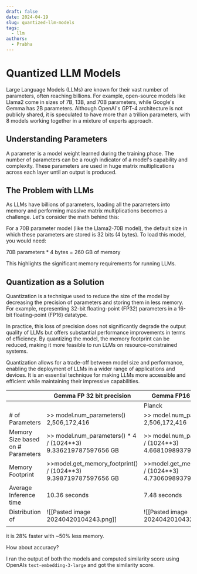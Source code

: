```yaml
---
draft: false
date: 2024-04-19
slug: quantized-llm-models
tags:
  - llm
authors:
  - Prabha
---
```


# Quantized LLM Models

Large Language Models (LLMs) are known for their vast number of parameters, often reaching billions. For example, open-source models like Llama2 come in sizes of 7B, 13B, and 70B parameters, while Google's Gemma has 2B parameters. Although OpenAI's GPT-4 architecture is not publicly shared, it is speculated to have more than a trillion parameters, with 8 models working together in a mixture of experts approach.

## Understanding Parameters

A parameter is a model weight learned during the training phase. The number of parameters can be a rough indicator of a model's capability and complexity. These parameters are used in huge matrix multiplications across each layer until an output is produced.

## The Problem with LLMs

As LLMs have billions of parameters, loading all the parameters into memory and performing massive matrix multiplications becomes a challenge. Let's consider the math behind this:

For a 70B parameter model (like the Llama2-70B model), the default size in which these parameters are stored is 32 bits (4 bytes). To load this model, you would need:

70B parameters * 4 bytes = 260 GB of memory

This highlights the significant memory requirements for running LLMs.

## Quantization as a Solution

Quantization is a technique used to reduce the size of the model by decreasing the precision of parameters and storing them in less memory. For example, representing 32-bit floating-point (FP32) parameters in a 16-bit floating-point (FP16) datatype.

In practice, this loss of precision does not significantly degrade the output quality of LLMs but offers substantial performance improvements in terms of efficiency. By quantizing the model, the memory footprint can be reduced, making it more feasible to run LLMs on resource-constrained systems.

Quantization allows for a trade-off between model size and performance, enabling the deployment of LLMs in a wider range of applications and devices. It is an essential technique for making LLMs more accessible and efficient while maintaining their impressive capabilities.



|                                   | Gemma FP 32 bit precision                                           | Gemma FP16 bit precision                                          |
| --------------------------------- | ------------------------------------------------------------------- | ----------------------------------------------------------------- |
|                                   |                                                                     | Planck                                                            |
| # of Parameters                   | >> model.num_parameters()<br>2,506,172,416<br>                      | >> model.num_parameters()<br>2,506,172,416                        |
| Memory Size based on # Parameters | >> model.num_parameters() * 4 / (1024**3)<br>9.336219787597656 GB   | >> model.num_parameters() * 4 / (1024**3)<br>4.668109893798828 GB |
| Memory Footprint                  | >>model.get_memory_footprint()  / (1024**3)<br>9.398719787597656 GB | >>model.get_memory_footprint()  / (1024**3)<br>4.730609893798828  |
| Average Inference time            | 10.36 seconds                                                       | 7.48 seconds                                                      |
| Distribution of                   | ![[Pasted image 20240420104243.png]]                                | ![[Pasted image 20240420104320.png]]                              |
|                                   |                                                                     |                                                                   |

it is 28% faster with ~50% less memory.

How about accuracy? 

I ran the output of both the models and computed similarity score using OpenAIs `text-embedding-3-large` and got the similarity score.


